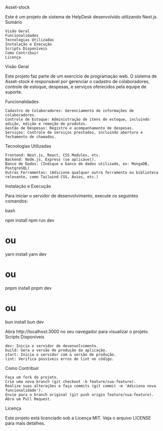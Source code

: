 Asset-stock

Este é um projeto de sistema de HelpDesk desenvolvido utilizando Next.js.
Sumário

    Visão Geral
    Funcionalidades
    Tecnologias Utilizadas
    Instalação e Execução
    Scripts Disponíveis
    Como Contribuir
    Licença

Visão Geral

Este projeto faz parte de um exercício de programação web. O sistema de Asset-stock é responsável por gerenciar o cadastro de colaboradores, controle de estoque, despesas, e serviços oferecidos pela equipe de suporte.

Funcionalidades

    Cadastro de Colaboradores: Gerenciamento de informações de colaboradores.
    Controle de Estoque: Administração de itens de estoque, incluindo adição, edição e remoção de produtos.
    Gestão de Despesas: Registro e acompanhamento de despesas.
    Serviços: Controle de serviços prestados, incluindo abertura e fechamento de chamados.

Tecnologias Utilizadas

    Frontend: Next.js, React, CSS Modules, etc.
    Backend: Node.js, Express (se aplicável).
    Banco de Dados: (Indique o banco de dados utilizado, ex: MongoDB, PostgreSQL)
    Outras Ferramentas: (Adicione qualquer outra ferramenta ou biblioteca relevante, como Tailwind CSS, Axios, etc.)

Instalação e Execução

Para iniciar o servidor de desenvolvimento, execute os seguintes comandos:

bash

npm install
npm run dev
# ou
yarn install
yarn dev
# ou
pnpm install
pnpm dev
# ou
bun install
bun dev

Abra http://localhost:3000 no seu navegador para visualizar o projeto.
Scripts Disponíveis

    dev: Inicia o servidor de desenvolvimento.
    build: Gera a versão de produção da aplicação.
    start: Inicia o servidor com a versão de produção.
    lint: Verifica possíveis erros de lint no código.

Como Contribuir

    Faça um fork do projeto.
    Crie uma nova branch (git checkout -b feature/sua-feature).
    Realize suas alterações e faça commits (git commit -m 'Adiciona nova funcionalidade').
    Envie para o branch original (git push origin feature/sua-feature).
    Abra um Pull Request.

Licença

Este projeto está licenciado sob a Licença MIT. Veja o arquivo LICENSE para mais detalhes.
